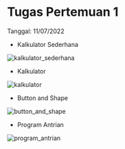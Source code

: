 # Tugas Pertemuan 1
Tanggal: 11/07/2022

* Kalkulator Sederhana

![kalkulator_sederhana](https://user-images.githubusercontent.com/71547739/178283438-ad351ee0-0f65-49b7-842a-9b419b6ec495.png)

* Kalkulator

![kalkulator](https://user-images.githubusercontent.com/71547739/178283735-258258a2-c0db-4de1-b869-9e43220a1ee2.png)

* Button and Shape

![button_and_shape](https://user-images.githubusercontent.com/71547739/178283806-03230aac-2368-417d-8cf3-4ce826b7b1d8.png)

* Program Antrian

![program_antrian](https://user-images.githubusercontent.com/71547739/178283860-4d28a43f-6a54-4985-85a1-cfdf30cb0f20.png)
